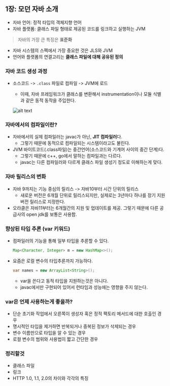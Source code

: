 ## 1장: 모던 자바 소개

- 자바 언어: 정적 타입의 객체지향 언어
- 자바 플랫폼: 클래스 파일 형태로 제공된 코드를 링크하고 실행하는 JVM

> 자바의 가장 큰 특징은 **표준화**

- 자바 시스템의 스펙에서 가장 중요한 것은 JLS와 JVM
- 언어와 플랫폼의 연결고리는 **클래스 파일에 대해 공유된 정의**

### 자바 코드 생성 과정

- 소스코드 -> `.class` 파일로 컴파일 -> JVM에 로드

  - 이때, 자바 프레임워크가 클래스를 변환해서 instrumentation이나 모듈 식별과 같은 동적 동작을 주입한다.

  ![alt text](<JIT 컴파일러.png>)

### 자바에서의 컴파일이란?

- 자바에서의 실제 컴파일러는 javac가 아닌, **JIT 컴파일러**다.
  - 그렇기 때문에 동적으로 컴파일되는 시스템이라고도 불린다.
- JVM 바이트코드(.class파일)는 중간언어(소스코드와 기계어 사이의 중간 단계)다.
  - 그렇기 때문에 c++, go에서 말하는 컴파일과는 다르다.
  - javac는 다른 컴파일러와 다르게 클래스 파일 생성기 정도로 이해하는게 맞다.

### 자바 릴리스의 변화

- 자바 9까지는 기능 중심의 릴리스 -> 자바10부터 시간 단위의 릴리스
  - 새로운 버전은 6개월 단위로 릴리스되지만, 실제로는 3년마다 하나를 장기 지원 버전 릴리스로 지정한다.
- 오라클은 자바11부터는 6개월간의 지원 및 업데이트를 제공. 그렇기 때문에 다른 공급사의 open jdk를 보통은 사용함.

### 향상된 타입 추론 (var 키워드)

- 컴파일러의 기능을 통해 일부 타입을 추론할 수 있다.
  ```java
  Map<Character, Integer> m = new HashMap<>();
  ```
- 요즘은 로컬 변수의 타입추론까지 가능하다.
  ```java
  var names = new ArrayList<String>();
  ```
  - var을 쓴다고 동적 타입을 지원하는것은 아니다.
  - javac에서만 구현되어 있어서 런타임과 성능에는 영향을 주지 않는다.

### var은 언제 사용하는게 좋을까?

- 단순 초기화 작업에서 오른쪽이 생성자 혹은 정적 팩토리 메서드에 대한 호출인 경우
- 명시적인 타입을 제거하면 반복되거나 중복된 정보가 삭제되는 경우
- 변수 이름만으로 타입을 알 수 있는 경우
- 로컬 변수의 범위와 사용법이 짧고 간단한 경우

### 정리할것

- 클래스 파일
- 링크
- HTTP 1.0, 1.1, 2.0의 차이와 각각의 특징

